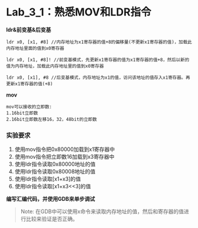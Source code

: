 <!--
 * @Author: Chengsen Dong 1034029664@qq.com
 * @Date: 2023-05-18 21:21:20
 * @LastEditors: Chengsen Dong 1034029664@qq.com
 * @LastEditTime: 2023-05-19 12:38:53
 * @FilePath: /xddcore/OpenOS/src/arm64/lab3_1/README.md
 * @Description: 
 * Copyright (c) 2023 by ${git_name_email}(www.github.com/xddcore), All Rights Reserved. 
-->
# Lab_3_1：熟悉MOV和LDR指令


**ldr&前变基&后变基**   
```
ldr x0, [x1, #8] //内存地址为x1寄存器的值+8的偏移量(不更新x1寄存器的值)，加载此内存地址里面的值到x0寄存器

ldr x0, [x1, #8]! //前变基模式，先更新x1寄存器的值为x1寄存器的值+8，然后以新的值为内存地址，加载此内存地址里的值到x0寄存器

ldr x0, [x1], #8 //后变基模式，内存地址为x1的值，访问该地址的值存入x1寄存器。再更新x1寄存器的值(+8)
```

**mov**   

```
mov可以接收的立即数:
1.16bit立即数
2.16bit立即数左移16，32，48bit的立即数
```

### 实验要求
1. 使用mov指令把0x80000加载到x1寄存器中
2. 使用mov指令把立即数16加载到x3寄存器中
3. 使用ldr指令读取0x80000地址的值
4. 使用ldr指令读取0x80008地址的值
5. 使用ldr指令读取[x1+x3]的值
6. 使用ldr指令读取[x1+x3<<3]的值

**编写汇编代码，并使用GDB来单步调试**
> Note: 在GDB中可以使用x命令来读取内存地址的值，然后和寄存器的值进行比较来验证是否正确。
